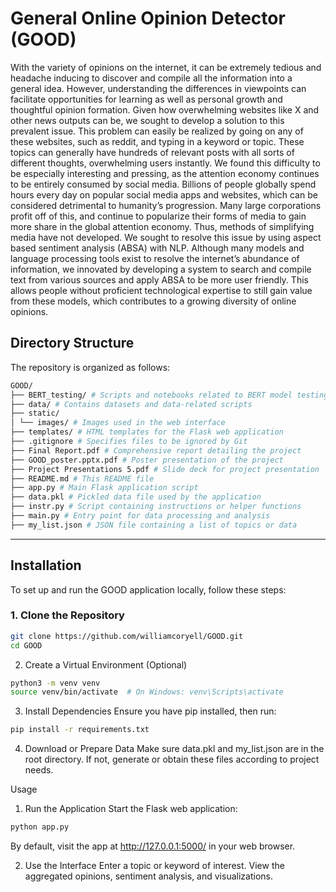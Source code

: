 # General Online Opinion Detector (GOOD)
With the variety of opinions on the internet, it can be extremely tedious and headache inducing to discover and compile all the information into a general idea. However, understanding the differences in viewpoints can facilitate opportunities for learning as well as personal growth and thoughtful opinion formation. Given how overwhelming websites like X and other news outputs can be, we sought to develop a solution to this prevalent issue. This problem can easily be realized by going on any of these websites, such as reddit, and typing in a keyword or topic. These topics can generally have hundreds of relevant posts with all sorts of different thoughts, overwhelming users instantly. We found this difficulty to be especially interesting and pressing, as the attention economy continues to be entirely consumed by social media. Billions of people globally spend hours every day on popular social media apps and websites, which can be considered detrimental to humanity’s progression. Many large corporations profit off of this, and continue to popularize their forms of media to gain more share in the global attention economy. Thus, methods of simplifying media have not developed. We sought to resolve this issue by using aspect based sentiment analysis (ABSA) with NLP. Although many models and language processing tools exist to resolve the internet’s abundance of information, we innovated by developing a system to search and compile text from various sources and apply ABSA to be more user friendly. This allows people without proficient technological expertise to still gain value from these models, which contributes to a growing diversity of online opinions. 

## Directory Structure

The repository is organized as follows:
```bash
GOOD/
├── BERT_testing/ # Scripts and notebooks related to BERT model testing
├── data/ # Contains datasets and data-related scripts
├── static/
│ └── images/ # Images used in the web interface
├── templates/ # HTML templates for the Flask web application
├── .gitignore # Specifies files to be ignored by Git
├── Final Report.pdf # Comprehensive report detailing the project
├── GOOD_poster.pptx.pdf # Poster presentation of the project
├── Project Presentations 5.pdf # Slide deck for project presentation
├── README.md # This README file
├── app.py # Main Flask application script
├── data.pkl # Pickled data file used by the application
├── instr.py # Script containing instructions or helper functions
├── main.py # Entry point for data processing and analysis
├── my_list.json # JSON file containing a list of topics or data
```

---

## Installation

To set up and run the GOOD application locally, follow these steps:

### 1. Clone the Repository

```bash
git clone https://github.com/williamcoryell/GOOD.git
cd GOOD
```

2. Create a Virtual Environment (Optional)
```bash
python3 -m venv venv
source venv/bin/activate  # On Windows: venv\Scripts\activate
```

3. Install Dependencies
Ensure you have pip installed, then run:
```bash
pip install -r requirements.txt
```

4. Download or Prepare Data
Make sure data.pkl and my_list.json are in the root directory. If not, generate or obtain these files according to project needs.

Usage
1. Run the Application
Start the Flask web application:

```bash
python app.py
```

By default, visit the app at http://127.0.0.1:5000/ in your web browser.

2. Use the Interface
Enter a topic or keyword of interest.
View the aggregated opinions, sentiment analysis, and visualizations.


